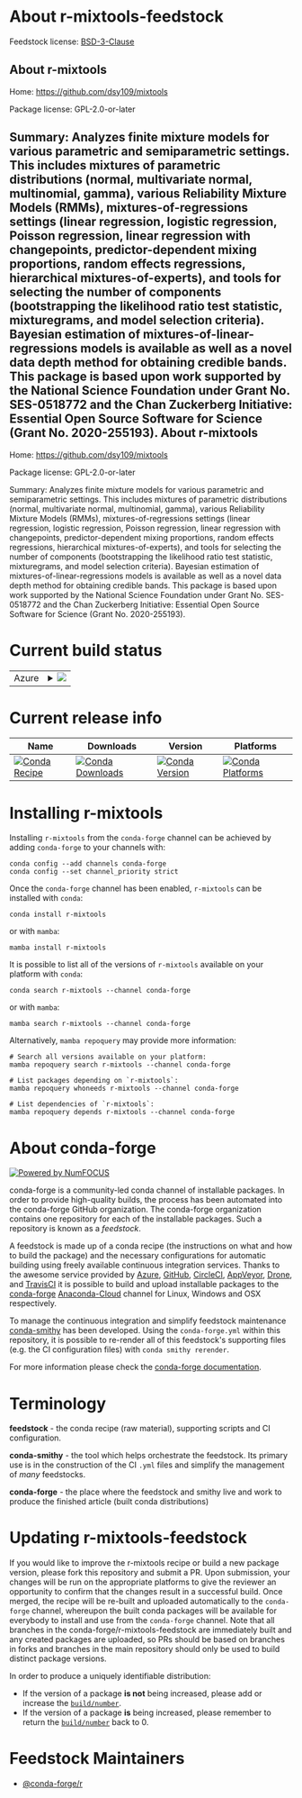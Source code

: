 About r-mixtools-feedstock
==========================

Feedstock license: [BSD-3-Clause](https://github.com/conda-forge/r-mixtools-feedstock/blob/main/LICENSE.txt)

About r-mixtools
----------------

Home: https://github.com/dsy109/mixtools

Package license: GPL-2.0-or-later

Summary: Analyzes finite mixture models for various parametric and semiparametric settings.  This includes mixtures of parametric distributions (normal, multivariate normal, multinomial, gamma), various Reliability Mixture Models (RMMs), mixtures-of-regressions settings (linear regression, logistic regression, Poisson regression, linear regression with changepoints, predictor-dependent mixing proportions, random effects regressions, hierarchical mixtures-of-experts), and tools for selecting the number of components (bootstrapping the likelihood ratio test statistic, mixturegrams, and model selection criteria).  Bayesian estimation of mixtures-of-linear-regressions models is available as well as a novel data depth method for obtaining credible bands.  This package is based upon work supported by the National Science Foundation under Grant No. SES-0518772 and the Chan Zuckerberg Initiative: Essential Open Source Software for Science (Grant No. 2020-255193).
About r-mixtools
----------------

Home: https://github.com/dsy109/mixtools

Package license: GPL-2.0-or-later

Summary: Analyzes finite mixture models for various parametric and semiparametric settings.  This includes mixtures of parametric distributions (normal, multivariate normal, multinomial, gamma), various Reliability Mixture Models (RMMs), mixtures-of-regressions settings (linear regression, logistic regression, Poisson regression, linear regression with changepoints, predictor-dependent mixing proportions, random effects regressions, hierarchical mixtures-of-experts), and tools for selecting the number of components (bootstrapping the likelihood ratio test statistic, mixturegrams, and model selection criteria).  Bayesian estimation of mixtures-of-linear-regressions models is available as well as a novel data depth method for obtaining credible bands.  This package is based upon work supported by the National Science Foundation under Grant No. SES-0518772 and the Chan Zuckerberg Initiative: Essential Open Source Software for Science (Grant No. 2020-255193).

Current build status
====================


<table>
    
  <tr>
    <td>Azure</td>
    <td>
      <details>
        <summary>
          <a href="https://dev.azure.com/conda-forge/feedstock-builds/_build/latest?definitionId=1364&branchName=main">
            <img src="https://dev.azure.com/conda-forge/feedstock-builds/_apis/build/status/r-mixtools-feedstock?branchName=main">
          </a>
        </summary>
        <table>
          <thead><tr><th>Variant</th><th>Status</th></tr></thead>
          <tbody><tr>
              <td>linux_64_r_base4.2</td>
              <td>
                <a href="https://dev.azure.com/conda-forge/feedstock-builds/_build/latest?definitionId=1364&branchName=main">
                  <img src="https://dev.azure.com/conda-forge/feedstock-builds/_apis/build/status/r-mixtools-feedstock?branchName=main&jobName=linux&configuration=linux%20linux_64_r_base4.2" alt="variant">
                </a>
              </td>
            </tr><tr>
              <td>linux_64_r_base4.3</td>
              <td>
                <a href="https://dev.azure.com/conda-forge/feedstock-builds/_build/latest?definitionId=1364&branchName=main">
                  <img src="https://dev.azure.com/conda-forge/feedstock-builds/_apis/build/status/r-mixtools-feedstock?branchName=main&jobName=linux&configuration=linux%20linux_64_r_base4.3" alt="variant">
                </a>
              </td>
            </tr><tr>
              <td>osx_64_r_base4.2</td>
              <td>
                <a href="https://dev.azure.com/conda-forge/feedstock-builds/_build/latest?definitionId=1364&branchName=main">
                  <img src="https://dev.azure.com/conda-forge/feedstock-builds/_apis/build/status/r-mixtools-feedstock?branchName=main&jobName=osx&configuration=osx%20osx_64_r_base4.2" alt="variant">
                </a>
              </td>
            </tr><tr>
              <td>osx_64_r_base4.3</td>
              <td>
                <a href="https://dev.azure.com/conda-forge/feedstock-builds/_build/latest?definitionId=1364&branchName=main">
                  <img src="https://dev.azure.com/conda-forge/feedstock-builds/_apis/build/status/r-mixtools-feedstock?branchName=main&jobName=osx&configuration=osx%20osx_64_r_base4.3" alt="variant">
                </a>
              </td>
            </tr><tr>
              <td>win_64</td>
              <td>
                <a href="https://dev.azure.com/conda-forge/feedstock-builds/_build/latest?definitionId=1364&branchName=main">
                  <img src="https://dev.azure.com/conda-forge/feedstock-builds/_apis/build/status/r-mixtools-feedstock?branchName=main&jobName=win&configuration=win%20win_64_" alt="variant">
                </a>
              </td>
            </tr>
          </tbody>
        </table>
      </details>
    </td>
  </tr>
</table>

Current release info
====================

| Name | Downloads | Version | Platforms |
| --- | --- | --- | --- |
| [![Conda Recipe](https://img.shields.io/badge/recipe-r--mixtools-green.svg)](https://anaconda.org/conda-forge/r-mixtools) | [![Conda Downloads](https://img.shields.io/conda/dn/conda-forge/r-mixtools.svg)](https://anaconda.org/conda-forge/r-mixtools) | [![Conda Version](https://img.shields.io/conda/vn/conda-forge/r-mixtools.svg)](https://anaconda.org/conda-forge/r-mixtools) | [![Conda Platforms](https://img.shields.io/conda/pn/conda-forge/r-mixtools.svg)](https://anaconda.org/conda-forge/r-mixtools) |

Installing r-mixtools
=====================

Installing `r-mixtools` from the `conda-forge` channel can be achieved by adding `conda-forge` to your channels with:

```
conda config --add channels conda-forge
conda config --set channel_priority strict
```

Once the `conda-forge` channel has been enabled, `r-mixtools` can be installed with `conda`:

```
conda install r-mixtools
```

or with `mamba`:

```
mamba install r-mixtools
```

It is possible to list all of the versions of `r-mixtools` available on your platform with `conda`:

```
conda search r-mixtools --channel conda-forge
```

or with `mamba`:

```
mamba search r-mixtools --channel conda-forge
```

Alternatively, `mamba repoquery` may provide more information:

```
# Search all versions available on your platform:
mamba repoquery search r-mixtools --channel conda-forge

# List packages depending on `r-mixtools`:
mamba repoquery whoneeds r-mixtools --channel conda-forge

# List dependencies of `r-mixtools`:
mamba repoquery depends r-mixtools --channel conda-forge
```


About conda-forge
=================

[![Powered by
NumFOCUS](https://img.shields.io/badge/powered%20by-NumFOCUS-orange.svg?style=flat&colorA=E1523D&colorB=007D8A)](https://numfocus.org)

conda-forge is a community-led conda channel of installable packages.
In order to provide high-quality builds, the process has been automated into the
conda-forge GitHub organization. The conda-forge organization contains one repository
for each of the installable packages. Such a repository is known as a *feedstock*.

A feedstock is made up of a conda recipe (the instructions on what and how to build
the package) and the necessary configurations for automatic building using freely
available continuous integration services. Thanks to the awesome service provided by
[Azure](https://azure.microsoft.com/en-us/services/devops/), [GitHub](https://github.com/),
[CircleCI](https://circleci.com/), [AppVeyor](https://www.appveyor.com/),
[Drone](https://cloud.drone.io/welcome), and [TravisCI](https://travis-ci.com/)
it is possible to build and upload installable packages to the
[conda-forge](https://anaconda.org/conda-forge) [Anaconda-Cloud](https://anaconda.org/)
channel for Linux, Windows and OSX respectively.

To manage the continuous integration and simplify feedstock maintenance
[conda-smithy](https://github.com/conda-forge/conda-smithy) has been developed.
Using the ``conda-forge.yml`` within this repository, it is possible to re-render all of
this feedstock's supporting files (e.g. the CI configuration files) with ``conda smithy rerender``.

For more information please check the [conda-forge documentation](https://conda-forge.org/docs/).

Terminology
===========

**feedstock** - the conda recipe (raw material), supporting scripts and CI configuration.

**conda-smithy** - the tool which helps orchestrate the feedstock.
                   Its primary use is in the construction of the CI ``.yml`` files
                   and simplify the management of *many* feedstocks.

**conda-forge** - the place where the feedstock and smithy live and work to
                  produce the finished article (built conda distributions)


Updating r-mixtools-feedstock
=============================

If you would like to improve the r-mixtools recipe or build a new
package version, please fork this repository and submit a PR. Upon submission,
your changes will be run on the appropriate platforms to give the reviewer an
opportunity to confirm that the changes result in a successful build. Once
merged, the recipe will be re-built and uploaded automatically to the
`conda-forge` channel, whereupon the built conda packages will be available for
everybody to install and use from the `conda-forge` channel.
Note that all branches in the conda-forge/r-mixtools-feedstock are
immediately built and any created packages are uploaded, so PRs should be based
on branches in forks and branches in the main repository should only be used to
build distinct package versions.

In order to produce a uniquely identifiable distribution:
 * If the version of a package **is not** being increased, please add or increase
   the [``build/number``](https://docs.conda.io/projects/conda-build/en/latest/resources/define-metadata.html#build-number-and-string).
 * If the version of a package **is** being increased, please remember to return
   the [``build/number``](https://docs.conda.io/projects/conda-build/en/latest/resources/define-metadata.html#build-number-and-string)
   back to 0.

Feedstock Maintainers
=====================

* [@conda-forge/r](https://github.com/conda-forge/r/)

